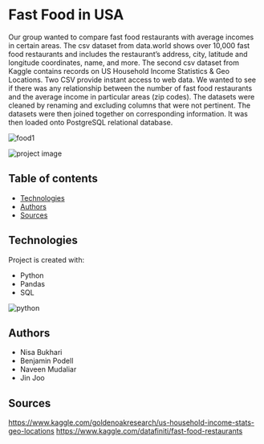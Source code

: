# Fast Food in USA

Our group wanted to compare fast food restaurants with average incomes in certain areas. The csv dataset from data.world shows over 10,000 fast food restaurants and includes the restaurant’s address, city, latitude and longitude coordinates, name, and more. The second csv dataset from Kaggle contains records on US Household Income Statistics & Geo Locations. Two CSV provide instant access to web data.
We wanted to see if there was any relationship between the number of fast food restaurants and the average income in particular areas (zip codes). The datasets were cleaned by renaming and excluding columns that were not pertinent. The datasets were then joined together on corresponding information.
It was then loaded onto PostgreSQL relational database.

![food1](https://user-images.githubusercontent.com/49736893/70658284-4d07a080-1c23-11ea-8a44-0562e05b9c75.jpg)

![project image](https://user-images.githubusercontent.com/49736893/70658286-4d07a080-1c23-11ea-94ed-798a7b593432.png)



## Table of contents
* [Technologies](#technologies)
* [Authors](#authors)
* [Sources](#sources)
	
## Technologies
Project is created with:
* Python
* Pandas
* SQL

![python](https://user-images.githubusercontent.com/49736893/70683234-2703ef80-1c67-11ea-8489-1a0087e5bd30.jpg)



## Authors
* Nisa Bukhari
* Benjamin Podell
* Naveen Mudaliar
* Jin Joo


## Sources

https://www.kaggle.com/goldenoakresearch/us-household-income-stats-geo-locations
https://www.kaggle.com/datafiniti/fast-food-restaurants

